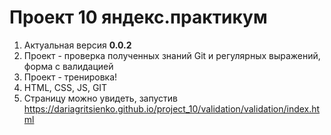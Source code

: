 # Проект 10 яндекс.практикум
1. Актуальная версия **0.0.2**
2. Проект - проверка полученных знаний Git и регулярных выражений, форма с валидацией
3. Проект - тренировка!
4. HTML, CSS, JS, GIT
5. Страницу можно увидеть, запустив https://dariagritsienko.github.io/project_10/validation/validation/index.html
